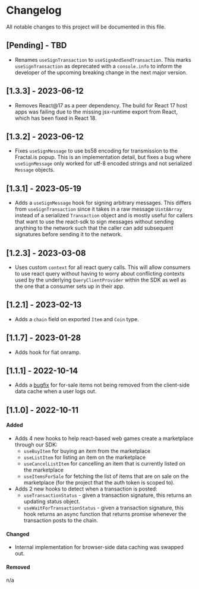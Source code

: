 # Changelog

All notable changes to this project will be documented in this file.

## [Pending] - TBD

- Renames `useSignTransaction` to `useSignAndSendTransaction`. This marks
  `useSignTransaction` as deprecated with a `console.info` to inform the
  developer of the upcoming breaking change in the next major version.

## [1.3.3] - 2023-06-12

- Removes React@17 as a peer dependency. The build for React 17 host apps was
  failing due to the missing jsx-runtime export from React, which has been fixed
  in React 18.

## [1.3.2] - 2023-06-12

- Fixes `useSignMessage` to use bs58 encoding for transmission to the Fractal.is
  popup. This is an implementation detail, but fixes a bug where
  `useSignMessage` only worked for utf-8 encoded strings and not serialized
  `Message` objects.

## [1.3.1] - 2023-05-19

- Adds a `useSignMessage` hook for signing arbitrary messages. This differs from
  `useSignTransaction` since it takes in a raw message `Uint8Array` instead of
  a serialized `Transaction` object and is mostly useful for callers that
  want to use the react-sdk to sign messages without sending anything to the
  network such that the caller can add subsequent signatures before sending it
  to the network.

## [1.2.3] - 2023-03-08

- Uses custom `context` for all react query calls. This will allow consumers to
  use react query without having to worry about conflicting contexts used by
  the underlying `QueryClientProvider` within the SDK as well as the one that a
  consumer sets up in their app.

## [1.2.1] - 2023-02-13

- Adds a `chain` field on exported `Item` and `Coin` type.

## [1.1.7] - 2023-01-28

- Adds hook for fiat onramp.

## [1.1.1] - 2022-10-14

- Adds a [bugfix](https://github.com/fractalwagmi/react-sdk/issues/100) for for-sale items not being removed from the client-side data cache when a user logs out.

## [1.1.0] - 2022-10-11

#### Added

- Adds 4 new hooks to help react-based web games create a marketplace through
  our SDK:
  - `useBuyItem` for buying an item from the marketplace
  - `useListItem` for listing an item on the marketplace
  - `useCancelListItem` for cancelling an item that is currently listed on the marketplace
  - `useItemsForSale` for fetching the list of items that are on sale on the
    marketplace (for the project that the auth token is scoped to).
- Adds 2 new hooks to detect when a transaction is posted:
  - `useTransactionStatus` - given a transaction signature, this returns an
    updating status object.
  - `useWaitForTransactionStatus` - given a transaction signature, this hook
    returns an async function that returns promise whenever the transaction
    posts to the chain.

#### Changed

- Internal implementation for browser-side data caching was swapped out.

#### Removed

n/a
